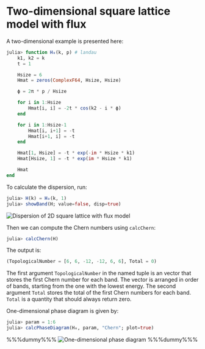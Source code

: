 # Two-dimensional square lattice model with flux

A two-dimensional example is presented here:

```julia
julia> function H₀(k, p) # landau
    k1, k2 = k
    t = 1

    Hsize = 6
    Hmat = zeros(ComplexF64, Hsize, Hsize)

    ϕ = 2π * p / Hsize

    for i in 1:Hsize
        Hmat[i, i] = -2t * cos(k2 - i * ϕ)
    end

    for i in 1:Hsize-1
        Hmat[i, i+1] = -t
        Hmat[i+1, i] = -t
    end

    Hmat[1, Hsize] = -t * exp(-im * Hsize * k1)
    Hmat[Hsize, 1] = -t * exp(im * Hsize * k1)

    Hmat
end
```

To calculate the dispersion, run:

```julia
julia> H(k) = H₀(k, 1)
julia> showBand(H; value=false, disp=true)
```

![Dispersion of 2D square lattice with flux model](https://github.com/KskAdch/TopologicalNumbers.jl/assets/139110206/ddf6f7d1-232e-418a-9355-4fe7d3422f95)


Then we can compute the Chern numbers using `calcChern`:

```julia
julia> calcChern(H)
```

The output is:

```julia
(TopologicalNumber = [6, 6, -12, -12, 6, 6], Total = 0)
```

The first argument `TopologicalNumber` in the named tuple is an vector that stores the first Chern number for each band. 
The vector is arranged in order of bands, starting from the one with the lowest energy.
The second argument `Total` stores the total of the first Chern numbers for each band.
`Total` is a quantity that should always return zero.


One-dimensional phase diagram is given by:

```julia
julia> param = 1:6
julia> calcPhaseDiagram(H₀, param, "Chern"; plot=true)
```
%%%dummy%%%
![One-dimensional phase diagram](https://github.com/KskAdch/TopologicalNumbers.jl/assets/139110206/f9c179c3-1275-4640-ac21-0d10737fcaf7)
%%%dummy%%%